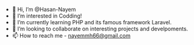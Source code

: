 - 👋 Hi, I’m @Hasan-Nayem
- 👀 I’m interested in Codding!
- 🌱 I’m currently learning PHP and its famous framework Laravel.
- 💞️ I’m looking to collaborate on interesting projects and develpoments. 
- 📫 How to reach me - nayemmh66@gmail.com

<!---
Hasan-Nayem/Hasan-Nayem is a ✨ special ✨ repository because its `README.md` (this file) appears on your GitHub profile.
You can click the Preview link to take a look at your changes.
--->
